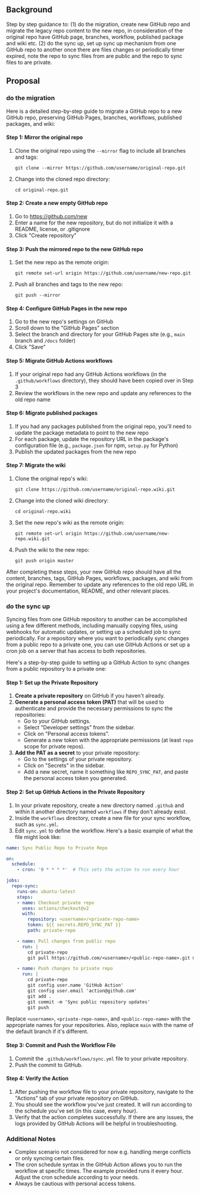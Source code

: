 ## Background
Step by step guidance to:
(1) do the migration, create new GitHub repo and migrate the legacy repo content to the new repo, in consideration of the original repo have GitHub page, branches, workflow, published package and wiki etc.
(2) do the sync up, set up sync up mechanism from one GitHub repo to another once there are files changes or periodically timer expired, note the repo to sync files from are public and the repo to sync files to are private.

## Proposal

### do the migration
Here is a detailed step-by-step guide to migrate a GitHub repo to a new GitHub repo, preserving GitHub Pages, branches, workflows, published packages, and wiki:

#### Step 1: Mirror the original repo

1. Clone the original repo using the `--mirror` flag to include all branches and tags:
   ```
   git clone --mirror https://github.com/username/original-repo.git
   ```
2. Change into the cloned repo directory:
   ```
   cd original-repo.git
   ```

#### Step 2: Create a new empty GitHub repo

1. Go to https://github.com/new
2. Enter a name for the new repository, but do not initialize it with a README, license, or .gitignore
3. Click "Create repository"

#### Step 3: Push the mirrored repo to the new GitHub repo

1. Set the new repo as the remote origin:
   ```
   git remote set-url origin https://github.com/username/new-repo.git
   ```
2. Push all branches and tags to the new repo:
   ```
   git push --mirror
   ```

#### Step 4: Configure GitHub Pages in the new repo

1. Go to the new repo's settings on GitHub
2. Scroll down to the "GitHub Pages" section
3. Select the branch and directory for your GitHub Pages site (e.g., `main` branch and `/docs` folder)
4. Click "Save"

#### Step 5: Migrate GitHub Actions workflows

1. If your original repo had any GitHub Actions workflows (in the `.github/workflows` directory), they should have been copied over in Step 3
2. Review the workflows in the new repo and update any references to the old repo name

#### Step 6: Migrate published packages

1. If you had any packages published from the original repo, you'll need to update the package metadata to point to the new repo
2. For each package, update the repository URL in the package's configuration file (e.g., `package.json` for npm, `setup.py` for Python)
3. Publish the updated packages from the new repo

#### Step 7: Migrate the wiki

1. Clone the original repo's wiki:
   ```
   git clone https://github.com/username/original-repo.wiki.git
   ```
2. Change into the cloned wiki directory:
   ```
   cd original-repo.wiki
   ```
3. Set the new repo's wiki as the remote origin:
   ```
   git remote set-url origin https://github.com/username/new-repo.wiki.git
   ```
4. Push the wiki to the new repo:
   ```
   git push origin master
   ```

After completing these steps, your new GitHub repo should have all the content, branches, tags, GitHub Pages, workflows, packages, and wiki from the original repo. Remember to update any references to the old repo URL in your project's documentation, README, and other relevant places.

### do the sync up
Syncing files from one GitHub repository to another can be accomplished using a few different methods, including manually copying files, using webhooks for automatic updates, or setting up a scheduled job to sync periodically. For a repository where you want to periodically sync changes from a public repo to a private one, you can use GitHub Actions or set up a cron job on a server that has access to both repositories.

Here's a step-by-step guide to setting up a GitHub Action to sync changes from a public repository to a private one:

#### Step 1: Set up the Private Repository

1. **Create a private repository** on GitHub if you haven't already.
2. **Generate a personal access token (PAT)** that will be used to authenticate and provide the necessary permissions to sync the repositories:
   - Go to your GitHub settings.
   - Select "Developer settings" from the sidebar.
   - Click on "Personal access tokens".
   - Generate a new token with the appropriate permissions (at least `repo` scope for private repos).
3. **Add the PAT as a secret** to your private repository:
   - Go to the settings of your private repository.
   - Click on "Secrets" in the sidebar.
   - Add a new secret, name it something like `REPO_SYNC_PAT`, and paste the personal access token you generated.

#### Step 2: Set up GitHub Actions in the Private Repository

1. In your private repository, create a new directory named `.github` and within it another directory named `workflows` if they don't already exist.
2. Inside the `workflows` directory, create a new file for your sync workflow, such as `sync.yml`.
3. Edit `sync.yml` to define the workflow. Here's a basic example of what the file might look like:

```yaml
name: Sync Public Repo to Private Repo

on:
  schedule:
    - cron: '0 * * * *'  # This sets the action to run every hour

jobs:
  repo-sync:
    runs-on: ubuntu-latest
    steps:
    - name: Checkout private repo
      uses: actions/checkout@v2
      with:
        repository: <username>/<private-repo-name>
        token: ${{ secrets.REPO_SYNC_PAT }}
        path: private-repo

    - name: Pull changes from public repo
      run: |
        cd private-repo
        git pull https://github.com/<username>/<public-repo-name>.git main  # Replace 'main' with default branch if different

    - name: Push changes to private repo
      run: |
        cd private-repo
        git config user.name 'GitHub Action'
        git config user.email 'action@github.com'
        git add .
        git commit -m 'Sync public repository updates'
        git push
```

Replace `<username>`, `<private-repo-name>`, and `<public-repo-name>` with the appropriate names for your repositories. Also, replace `main` with the name of the default branch if it's different.

#### Step 3: Commit and Push the Workflow File

1. Commit the `.github/workflows/sync.yml` file to your private repository.
2. Push the commit to GitHub.

#### Step 4: Verify the Action

1. After pushing the workflow file to your private repository, navigate to the "Actions" tab of your private repository on GitHub.
2. You should see the workflow you've just created. It will run according to the schedule you've set (in this case, every hour).
3. Verify that the action completes successfully. If there are any issues, the logs provided by GitHub Actions will be helpful in troubleshooting.

### Additional Notes

- Complex scenario not considered for now e.g. handling merge conflicts or only syncing certain files.
- The cron schedule syntax in the GitHub Action allows you to run the workflow at specific times. The example provided runs it every hour. Adjust the cron schedule according to your needs.
- Always be cautious with personal access tokens.
